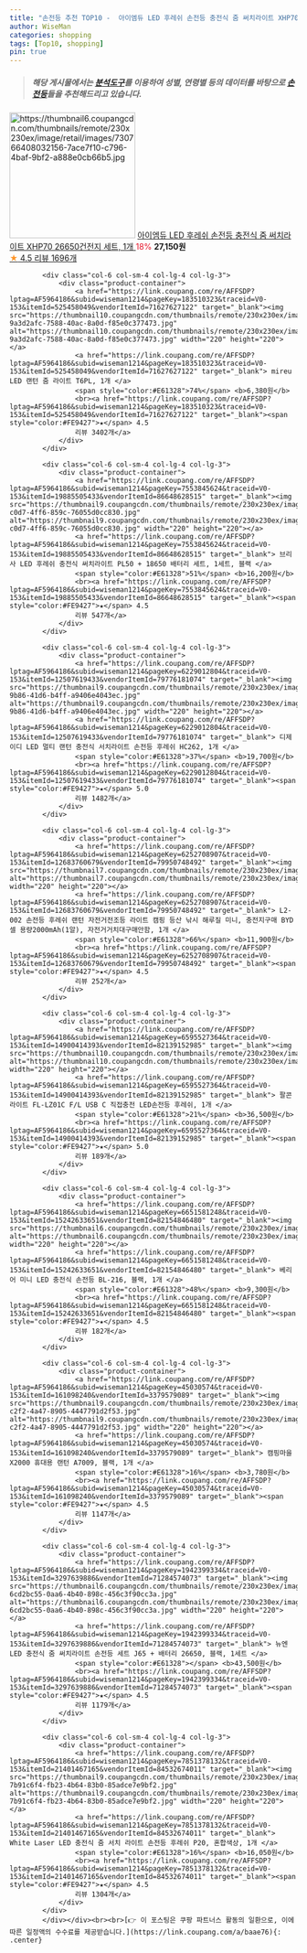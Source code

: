 ```yaml
---
title: "손전등 추천 TOP10 -  아이엠듀 LED 후레쉬 손전등 충전식 줌 써치라이트 XHP70 26650건전지 세트, 1개 "
author: WiseMan
categories: shopping
tags: [Top10, shopping]
pin: true
---
```


> ##### 해당 게시물에서는 [**분석도구**](https://itemscout.io/)를 이용하여 **성별**, **연령별** 등의 데이터를 바탕으로 [**손전등**](https://link.coupang.com/a/baae76)들을 추천해드리고 있습니다.
<div class="container"><div class="row">
            <div class="col-6 col-sm-4 col-lg-4 col-lg-3">
                <div class="product-container">
                    <a href="https://link.coupang.com/re/AFFSDP?lptag=AF5964186&subid=wiseman1214&pageKey=1343393234&traceid=V0-153&itemId=2370836939&vendorItemId=75414895509" target="_blank"><img src="https://thumbnail6.coupangcdn.com/thumbnails/remote/230x230ex/image/retail/images/730766408032156-7ace7f10-c796-4baf-9bf2-a888e0cb66b5.jpg" alt="https://thumbnail6.coupangcdn.com/thumbnails/remote/230x230ex/image/retail/images/730766408032156-7ace7f10-c796-4baf-9bf2-a888e0cb66b5.jpg" width="220" height="220"></a>
                    <a href="https://link.coupang.com/re/AFFSDP?lptag=AF5964186&subid=wiseman1214&pageKey=1343393234&traceid=V0-153&itemId=2370836939&vendorItemId=75414895509" target="_blank"> 아이엠듀 LED 후레쉬 손전등 충전식 줌 써치라이트 XHP70 26650건전지 세트, 1개 </a>
                    <span style="color:#E61328">18%</span> <b>27,150원</b>
                    <br><a href="https://link.coupang.com/re/AFFSDP?lptag=AF5964186&subid=wiseman1214&pageKey=1343393234&traceid=V0-153&itemId=2370836939&vendorItemId=75414895509" target="_blank"><span style="color:#FE9427">★</span> 4.5
                    리뷰 1696개</a>
                </div>
            </div>
            
            <div class="col-6 col-sm-4 col-lg-4 col-lg-3">
                <div class="product-container">
                    <a href="https://link.coupang.com/re/AFFSDP?lptag=AF5964186&subid=wiseman1214&pageKey=183510323&traceid=V0-153&itemId=525458049&vendorItemId=71627627122" target="_blank"><img src="https://thumbnail10.coupangcdn.com/thumbnails/remote/230x230ex/image/retail/images/362208256578414-9a3d2afc-7588-40ac-8a0d-f85e0c377473.jpg" alt="https://thumbnail10.coupangcdn.com/thumbnails/remote/230x230ex/image/retail/images/362208256578414-9a3d2afc-7588-40ac-8a0d-f85e0c377473.jpg" width="220" height="220"></a>
                    <a href="https://link.coupang.com/re/AFFSDP?lptag=AF5964186&subid=wiseman1214&pageKey=183510323&traceid=V0-153&itemId=525458049&vendorItemId=71627627122" target="_blank"> mireu LED 랜턴 줌 라이트 T6PL, 1개 </a>
                    <span style="color:#E61328">74%</span> <b>6,380원</b>
                    <br><a href="https://link.coupang.com/re/AFFSDP?lptag=AF5964186&subid=wiseman1214&pageKey=183510323&traceid=V0-153&itemId=525458049&vendorItemId=71627627122" target="_blank"><span style="color:#FE9427">★</span> 4.5
                    리뷰 3402개</a>
                </div>
            </div>
            
            <div class="col-6 col-sm-4 col-lg-4 col-lg-3">
                <div class="product-container">
                    <a href="https://link.coupang.com/re/AFFSDP?lptag=AF5964186&subid=wiseman1214&pageKey=7553845624&traceid=V0-153&itemId=19885505433&vendorItemId=86648628515" target="_blank"><img src="https://thumbnail9.coupangcdn.com/thumbnails/remote/230x230ex/image/retail/images/2023/07/21/15/6/d923b930-c0d7-4ff6-859c-76055d0cc830.jpg" alt="https://thumbnail9.coupangcdn.com/thumbnails/remote/230x230ex/image/retail/images/2023/07/21/15/6/d923b930-c0d7-4ff6-859c-76055d0cc830.jpg" width="220" height="220"></a>
                    <a href="https://link.coupang.com/re/AFFSDP?lptag=AF5964186&subid=wiseman1214&pageKey=7553845624&traceid=V0-153&itemId=19885505433&vendorItemId=86648628515" target="_blank"> 브리사 LED 후레쉬 충전식 써치라이트 PL50 + 18650 배터리 세트, 1세트, 블랙 </a>
                    <span style="color:#E61328">51%</span> <b>16,200원</b>
                    <br><a href="https://link.coupang.com/re/AFFSDP?lptag=AF5964186&subid=wiseman1214&pageKey=7553845624&traceid=V0-153&itemId=19885505433&vendorItemId=86648628515" target="_blank"><span style="color:#FE9427">★</span> 4.5
                    리뷰 547개</a>
                </div>
            </div>
            
            <div class="col-6 col-sm-4 col-lg-4 col-lg-3">
                <div class="product-container">
                    <a href="https://link.coupang.com/re/AFFSDP?lptag=AF5964186&subid=wiseman1214&pageKey=6229012804&traceid=V0-153&itemId=12507619433&vendorItemId=79776181074" target="_blank"><img src="https://thumbnail9.coupangcdn.com/thumbnails/remote/230x230ex/image/retail/images/2021/12/10/18/7/79184770-9b86-41d6-b4ff-a9406e4043ec.jpg" alt="https://thumbnail9.coupangcdn.com/thumbnails/remote/230x230ex/image/retail/images/2021/12/10/18/7/79184770-9b86-41d6-b4ff-a9406e4043ec.jpg" width="220" height="220"></a>
                    <a href="https://link.coupang.com/re/AFFSDP?lptag=AF5964186&subid=wiseman1214&pageKey=6229012804&traceid=V0-153&itemId=12507619433&vendorItemId=79776181074" target="_blank"> 디제이디 LED 멀티 랜턴 충전식 서치라이트 손전등 후레쉬 HC262, 1개 </a>
                    <span style="color:#E61328">37%</span> <b>19,700원</b>
                    <br><a href="https://link.coupang.com/re/AFFSDP?lptag=AF5964186&subid=wiseman1214&pageKey=6229012804&traceid=V0-153&itemId=12507619433&vendorItemId=79776181074" target="_blank"><span style="color:#FE9427">★</span> 5.0
                    리뷰 1482개</a>
                </div>
            </div>
            
            <div class="col-6 col-sm-4 col-lg-4 col-lg-3">
                <div class="product-container">
                    <a href="https://link.coupang.com/re/AFFSDP?lptag=AF5964186&subid=wiseman1214&pageKey=6252708907&traceid=V0-153&itemId=12683760679&vendorItemId=79950748492" target="_blank"><img src="https://thumbnail7.coupangcdn.com/thumbnails/remote/230x230ex/image/vendor_inventory/fd32/1d835f9b5b17930c58d4d3583599e2c9557b05b734be629933ab1d7b70ad.jpg" alt="https://thumbnail7.coupangcdn.com/thumbnails/remote/230x230ex/image/vendor_inventory/fd32/1d835f9b5b17930c58d4d3583599e2c9557b05b734be629933ab1d7b70ad.jpg" width="220" height="220"></a>
                    <a href="https://link.coupang.com/re/AFFSDP?lptag=AF5964186&subid=wiseman1214&pageKey=6252708907&traceid=V0-153&itemId=12683760679&vendorItemId=79950748492" target="_blank"> L2-002 손전등 후레쉬 랜턴 자전거전조등 라이트 캠핑 등산 낚시 해루질 미니, 충전지구매 BYD셀 용량2000mAh(1알), 자전거거치대구매안함, 1개 </a>
                    <span style="color:#E61328">66%</span> <b>11,900원</b>
                    <br><a href="https://link.coupang.com/re/AFFSDP?lptag=AF5964186&subid=wiseman1214&pageKey=6252708907&traceid=V0-153&itemId=12683760679&vendorItemId=79950748492" target="_blank"><span style="color:#FE9427">★</span> 4.5
                    리뷰 252개</a>
                </div>
            </div>
            
            <div class="col-6 col-sm-4 col-lg-4 col-lg-3">
                <div class="product-container">
                    <a href="https://link.coupang.com/re/AFFSDP?lptag=AF5964186&subid=wiseman1214&pageKey=6595527364&traceid=V0-153&itemId=14900414393&vendorItemId=82139152985" target="_blank"><img src="https://thumbnail10.coupangcdn.com/thumbnails/remote/230x230ex/image/vendor_inventory/71fc/187c06e8c0317fa640856b575e20a0dbfefdeacf6dcb3b68feb670d05460.jpg" alt="https://thumbnail10.coupangcdn.com/thumbnails/remote/230x230ex/image/vendor_inventory/71fc/187c06e8c0317fa640856b575e20a0dbfefdeacf6dcb3b68feb670d05460.jpg" width="220" height="220"></a>
                    <a href="https://link.coupang.com/re/AFFSDP?lptag=AF5964186&subid=wiseman1214&pageKey=6595527364&traceid=V0-153&itemId=14900414393&vendorItemId=82139152985" target="_blank"> 팔콘라이트 FL-LZ01C F/L USB C 직접충전 LED손전등 후레쉬, 1개 </a>
                    <span style="color:#E61328">21%</span> <b>36,500원</b>
                    <br><a href="https://link.coupang.com/re/AFFSDP?lptag=AF5964186&subid=wiseman1214&pageKey=6595527364&traceid=V0-153&itemId=14900414393&vendorItemId=82139152985" target="_blank"><span style="color:#FE9427">★</span> 5.0
                    리뷰 189개</a>
                </div>
            </div>
            
            <div class="col-6 col-sm-4 col-lg-4 col-lg-3">
                <div class="product-container">
                    <a href="https://link.coupang.com/re/AFFSDP?lptag=AF5964186&subid=wiseman1214&pageKey=6651581248&traceid=V0-153&itemId=15242633651&vendorItemId=82154846480" target="_blank"><img src="https://thumbnail6.coupangcdn.com/thumbnails/remote/230x230ex/image/vendor_inventory/ae7c/49ca1443216794c5f7fe1ce4688f0a3b75df05069142d40ee52ff707a552.jpg" alt="https://thumbnail6.coupangcdn.com/thumbnails/remote/230x230ex/image/vendor_inventory/ae7c/49ca1443216794c5f7fe1ce4688f0a3b75df05069142d40ee52ff707a552.jpg" width="220" height="220"></a>
                    <a href="https://link.coupang.com/re/AFFSDP?lptag=AF5964186&subid=wiseman1214&pageKey=6651581248&traceid=V0-153&itemId=15242633651&vendorItemId=82154846480" target="_blank"> 베리어 미니 LED 충전식 손전등 BL-216, 블랙, 1개 </a>
                    <span style="color:#E61328">48%</span> <b>9,300원</b>
                    <br><a href="https://link.coupang.com/re/AFFSDP?lptag=AF5964186&subid=wiseman1214&pageKey=6651581248&traceid=V0-153&itemId=15242633651&vendorItemId=82154846480" target="_blank"><span style="color:#FE9427">★</span> 4.5
                    리뷰 182개</a>
                </div>
            </div>
            
            <div class="col-6 col-sm-4 col-lg-4 col-lg-3">
                <div class="product-container">
                    <a href="https://link.coupang.com/re/AFFSDP?lptag=AF5964186&subid=wiseman1214&pageKey=45030574&traceid=V0-153&itemId=161098240&vendorItemId=3379579089" target="_blank"><img src="https://thumbnail9.coupangcdn.com/thumbnails/remote/230x230ex/image/retail/images/2017/11/01/23/2/7455a288-c2f2-4a47-8905-4447791d2f53.jpg" alt="https://thumbnail9.coupangcdn.com/thumbnails/remote/230x230ex/image/retail/images/2017/11/01/23/2/7455a288-c2f2-4a47-8905-4447791d2f53.jpg" width="220" height="220"></a>
                    <a href="https://link.coupang.com/re/AFFSDP?lptag=AF5964186&subid=wiseman1214&pageKey=45030574&traceid=V0-153&itemId=161098240&vendorItemId=3379579089" target="_blank"> 캠핑마을 X2000 휴대용 랜턴 A7009, 블랙, 1개 </a>
                    <span style="color:#E61328">16%</span> <b>3,780원</b>
                    <br><a href="https://link.coupang.com/re/AFFSDP?lptag=AF5964186&subid=wiseman1214&pageKey=45030574&traceid=V0-153&itemId=161098240&vendorItemId=3379579089" target="_blank"><span style="color:#FE9427">★</span> 4.5
                    리뷰 1147개</a>
                </div>
            </div>
            
            <div class="col-6 col-sm-4 col-lg-4 col-lg-3">
                <div class="product-container">
                    <a href="https://link.coupang.com/re/AFFSDP?lptag=AF5964186&subid=wiseman1214&pageKey=1942399334&traceid=V0-153&itemId=3297639886&vendorItemId=71284574073" target="_blank"><img src="https://thumbnail6.coupangcdn.com/thumbnails/remote/230x230ex/image/retail/images/371022489668137-6cd2bc55-0aa6-4b40-898c-456c3f90cc3a.jpg" alt="https://thumbnail6.coupangcdn.com/thumbnails/remote/230x230ex/image/retail/images/371022489668137-6cd2bc55-0aa6-4b40-898c-456c3f90cc3a.jpg" width="220" height="220"></a>
                    <a href="https://link.coupang.com/re/AFFSDP?lptag=AF5964186&subid=wiseman1214&pageKey=1942399334&traceid=V0-153&itemId=3297639886&vendorItemId=71284574073" target="_blank"> 뉴엔 LED 충전식 줌 써치라이트 손전등 세트 J65 + 배터리 26650, 블랙, 1세트 </a>
                    <span style="color:#E61328"></span> <b>43,500원</b>
                    <br><a href="https://link.coupang.com/re/AFFSDP?lptag=AF5964186&subid=wiseman1214&pageKey=1942399334&traceid=V0-153&itemId=3297639886&vendorItemId=71284574073" target="_blank"><span style="color:#FE9427">★</span> 4.5
                    리뷰 1179개</a>
                </div>
            </div>
            
            <div class="col-6 col-sm-4 col-lg-4 col-lg-3">
                <div class="product-container">
                    <a href="https://link.coupang.com/re/AFFSDP?lptag=AF5964186&subid=wiseman1214&pageKey=7851378132&traceid=V0-153&itemId=21401467165&vendorItemId=84532674011" target="_blank"><img src="https://thumbnail9.coupangcdn.com/thumbnails/remote/230x230ex/image/retail/images/1792480929084741-7b91c6f4-fb23-4b64-83b0-85adce7e9bf2.jpg" alt="https://thumbnail9.coupangcdn.com/thumbnails/remote/230x230ex/image/retail/images/1792480929084741-7b91c6f4-fb23-4b64-83b0-85adce7e9bf2.jpg" width="220" height="220"></a>
                    <a href="https://link.coupang.com/re/AFFSDP?lptag=AF5964186&subid=wiseman1214&pageKey=7851378132&traceid=V0-153&itemId=21401467165&vendorItemId=84532674011" target="_blank"> White Laser LED 충전식 줌 서치 라이트 손전등 후레쉬 P20, 혼합색상, 1개 </a>
                    <span style="color:#E61328">16%</span> <b>16,050원</b>
                    <br><a href="https://link.coupang.com/re/AFFSDP?lptag=AF5964186&subid=wiseman1214&pageKey=7851378132&traceid=V0-153&itemId=21401467165&vendorItemId=84532674011" target="_blank"><span style="color:#FE9427">★</span> 4.5
                    리뷰 1304개</a>
                </div>
            </div>
            </div></div><br><br>[👉 이 포스팅은 쿠팡 파트너스 활동의 일환으로, 이에 따른 일정액의 수수료를 제공받습니다.](https://link.coupang.com/a/baae76){: .center}